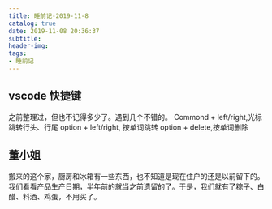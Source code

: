 ```yaml
---
title: 睡前记-2019-11-8
catalog: true
date: 2019-11-08 20:36:37
subtitle:
header-img:
tags:
- 睡前记
---
```


## vscode 快捷键

之前整理过，但也不记得多少了。遇到几个不错的。
Commond + left/right,光标跳转行头、行尾
option + left/right, 按单词跳转
option + delete,按单词删除

## 董小姐

搬来的这个家，厨房和冰箱有一些东西，也不知道是现在住户的还是以前留下的。我们看看产品生产日期，半年前的就当之前遗留的了。于是，我们就有了粽子、白醋、料酒、鸡蛋，不用买了。

